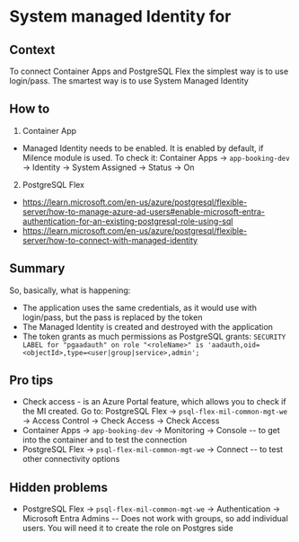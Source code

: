 # System managed Identity for 

## Context

To connect  Container Apps and PostgreSQL Flex the simplest way is to use login/pass. 
The smartest way is to use System Managed Identity

## How to

1. Container App
- Managed Identity needs to be enabled. It is enabled by default, if Milence module is used. To check it: Container Apps -> `app-booking-dev` -> Identity -> System Assigned -> Status -> On
2. PostgreSQL Flex
- https://learn.microsoft.com/en-us/azure/postgresql/flexible-server/how-to-manage-azure-ad-users#enable-microsoft-entra-authentication-for-an-existing-postgresql-role-using-sql
- https://learn.microsoft.com/en-us/azure/postgresql/flexible-server/how-to-connect-with-managed-identity

## Summary

So, basically,  what is happening:
- The application uses the same credentials, as it would use with login/pass, but the pass is replaced by the token
- The Managed Identity is created and destroyed with the application
- The token grants as much permissions as PostgreSQL grants: `SECURITY LABEL for "pgaadauth" on role "<roleName>" is 'aadauth,oid=<objectId>,type=<user|group|service>,admin';`

## Pro tips

- Check access - is an Azure Portal feature, which allows you to check if the MI created. Go to: PostgreSQL Flex -> `psql-flex-mil-common-mgt-we` -> Access Control -> Check Access -> Check Access
- Container Apps -> `app-booking-dev` -> Monitoring -> Console -- to get into the container and to test the connection
- PostgreSQL Flex -> `psql-flex-mil-common-mgt-we` -> Connect -- to test other connectivity options

## Hidden problems
- PostgreSQL Flex -> `psql-flex-mil-common-mgt-we` -> Authentication -> Microsoft Entra Admins -- Does not work with groups, so add individual users. You will need it to create the role on Postgres side